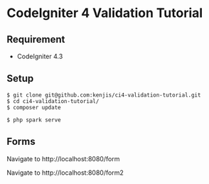 # CodeIgniter 4 Validation Tutorial

## Requirement

- CodeIgniter 4.3

## Setup

```console
$ git clone git@github.com:kenjis/ci4-validation-tutorial.git
$ cd ci4-validation-tutorial/
$ composer update
```

```console
$ php spark serve
```

## Forms

Navigate to http://localhost:8080/form

Navigate to http://localhost:8080/form2
